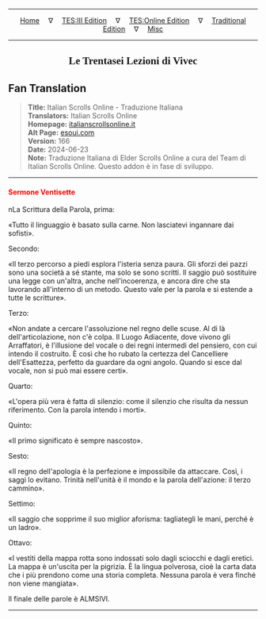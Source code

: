 
---

<!-- Jekyll Page Links -->

<center>
<a href="../../../../../index.html">Home</a>
&emsp;&nabla;&emsp;
<a href="../../../../index-tes3.html">TES:III Edition</a>
&emsp;&nabla;&emsp;
<a href="../../../../index-teso.html">TES:Online Edition</a>
&emsp;&nabla;&emsp;
<a href="../../../../index-traditional.html">Traditional Edition</a>
&emsp;&nabla;&emsp;
<a href="../../../../index-misc.html">Misc</a>
</center>

<!-- Markdown Body Below: -->

---

<center>
<h2><span style="font-family:Georgia">Le Trentasei Lezioni di Vivec</span></h2>
</center>

## Fan Translation

> __Title:__ Italian Scrolls Online - Traduzione Italiana\
> __Translators:__ Italian Scrolls Online\
> __Homepage:__ [italianscrollsonline.it][1]\
> __Alt Page:__ [esoui.com][2]\
> __Version:__ 166\
> __Date:__ 2024-06-23\
> __Note:__ Traduzione Italiana di Elder Scrolls Online a cura del Team di Italian Scrolls Online. Questo addon è in fase di sviluppo.

[1]: http://italianscrollsonline.it/
[2]: https://www.esoui.com/downloads/info2854-ItalianScrollsOnline-TraduzioneItaliana.html

---

#### <span style="color:red">Sermone Ventisette</span>

nLa Scrittura della Parola, prima:

«Tutto il linguaggio è basato sulla carne. Non lasciatevi ingannare dai sofisti».

Secondo:

«Il terzo percorso a piedi esplora l'isteria senza paura. Gli sforzi dei pazzi sono una società a sé stante, ma solo se sono scritti. Il saggio può sostituire una legge con un'altra, anche nell'incoerenza, e ancora dire che sta lavorando all'interno di un metodo. Questo vale per la parola e si estende a tutte le scritture».

Terzo:

«Non andate a cercare l'assoluzione nel regno delle scuse. Al di là dell'articolazione, non c'è colpa. Il Luogo Adiacente, dove vivono gli Arraffatori, è l'illusione del vocale o dei regni intermedi del pensiero, con cui intendo il costruito. È così che ho rubato la certezza del Cancelliere dell'Esattezza, perfetto da guardare da ogni angolo. Quando si esce dal vocale, non si può mai essere certi».

Quarto:

«L'opera più vera è fatta di silenzio: come il silenzio che risulta da nessun riferimento. Con la parola intendo i morti».

Quinto:

«Il primo significato è sempre nascosto».

Sesto:

«Il regno dell'apologia è la perfezione e impossibile da attaccare. Così, i saggi lo evitano. Trinità nell'unità è il mondo e la parola dell'azione: il terzo cammino».

Settimo:

«Il saggio che sopprime il suo miglior aforisma: tagliategli le mani, perché è un ladro».

Ottavo:

«I vestiti della mappa rotta sono indossati solo dagli sciocchi e dagli eretici. La mappa è un'uscita per la pigrizia. È la lingua polverosa, cioè la carta data che i più prendono come una storia completa. Nessuna parola è vera finché non viene mangiata».

Il finale delle parole è ALMSIVI.

---
